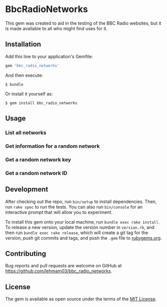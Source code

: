 # BbcRadioNetworks

This gem was created to aid in the testing of the BBC Radio websites, but it is made available to all who might find uses for it. 

## Installation

Add this line to your application's Gemfile:

```ruby
gem 'bbc_radio_networks'
```

And then execute:

    $ bundle

Or install it yourself as:

    $ gem install bbc_radio_networks

## Usage

### List all networks

### Get information for a random network

### Get a random network key

### Get a random network ID

## Development

After checking out the repo, run `bin/setup` to install dependencies. Then, run `rake spec` to run the tests. You can also run `bin/console` for an interactive prompt that will allow you to experiment.

To install this gem onto your local machine, run `bundle exec rake install`. To release a new version, update the version number in `version.rb`, and then run `bundle exec rake release`, which will create a git tag for the version, push git commits and tags, and push the `.gem` file to [rubygems.org](https://rubygems.org).

## Contributing

Bug reports and pull requests are welcome on GitHub at https://github.com/lehmam03/bbc_radio_networks.


## License

The gem is available as open source under the terms of the [MIT License](http://opensource.org/licenses/MIT).

